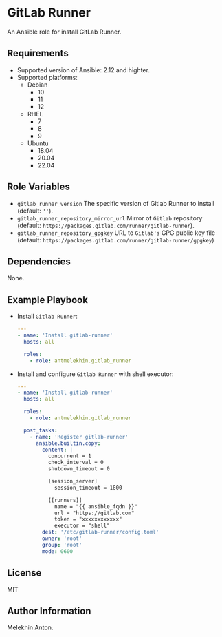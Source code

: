 GitLab Runner
=============

An Ansible role for install GitLab Runner.

Requirements
------------

- Supported version of Ansible: 2.12 and highter.
- Supported platforms:
  - Debian
    - 10
    - 11
    - 12
  - RHEL
    - 7
    - 8
    - 9
  - Ubuntu
    - 18.04
    - 20.04
    - 22.04

Role Variables
--------------

- `gitlab_runner_version` The specific version of Gitlab Runner to install (default: `''`).
- `gitlab_runner_repository_mirror_url` Mirror of `Gitlab` repository (default: `https://packages.gitlab.com/runner/gitlab-runner`).
- `gitlab_runner_repository_gpgkey` URL to `Gitlab's` GPG public key file (default: `https://packages.gitlab.com/runner/gitlab-runner/gpgkey`)

Dependencies
------------

None.

Example Playbook
----------------

- Install `Gitlab Runner`:

  ```yaml
  ---
  - name: 'Install gitlab-runner'
    hosts: all

    roles:
      - role: antmelekhin.gitlab_runner
  ```

- Install and configure `Gitlab Runner` with shell executor:

  ```yaml
  ---
  - name: 'Install gitlab-runner'
    hosts: all

    roles:
      - role: antmelekhin.gitlab_runner

    post_tasks:
      - name: 'Register gitlab-runner'
        ansible.builtin.copy:
          content: |
            concurrent = 1
            check_interval = 0
            shutdown_timeout = 0

            [session_server]
              session_timeout = 1800

            [[runners]]
              name = "{{ ansible_fqdn }}"
              url = "https://gitlab.com"
              token = "xxxxxxxxxxxx"
              executor = "shell"
          dest: '/etc/gitlab-runner/config.toml'
          owner: 'root'
          group: 'root'
          mode: 0600
  ```

License
-------

MIT

Author Information
------------------

Melekhin Anton.
